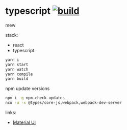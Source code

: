 # typescript [![build](https://travis-ci.org/daggerok/react.svg?branch=typescript)](https://travis-ci.org/daggerok/react)

mew

stack:
- react
- typescript

```bash
yarn i
yarn start
yarn watch
yarn compile
yarn build
```

npm update versions

```bash
npm i -g npm-check-updates
ncu -u -x @types/core-js,webpack,webpack-dev-server
```

links:
- [Material UI](http://www.material-ui.com/)

